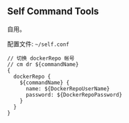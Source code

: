 ## Self Command Tools
自用。

配置文件: `~/self.conf`
```
// 切换 dockerRepo 帐号
// cm dr ${commandName}  
{
  dockerRepo {
    ${commandName} {
      name: ${DockerRepoUserName}
      password: ${DockerRepoPassword}
    }
  }
}
```